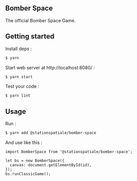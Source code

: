 Bomber Space
---------

The official Bomber Space Game.


Getting started
-----------

Install deps :
```sh
$ yarn
```
Start web server at http://localhost:8080/ :
```sh
$ yarn start
```
Test your code :
```sh
$ yarn lint
```


Usage
-----------

Run :
```sh
$ yarn add @stationspatiale/bomber-space
```

And use like this :
```
import BomberSpace from '@stationspatiale/bomber-space';

let bs = new BomberSpace({
  canvas: document.getElementById(id),
});
bs.runClassicGame();
```
